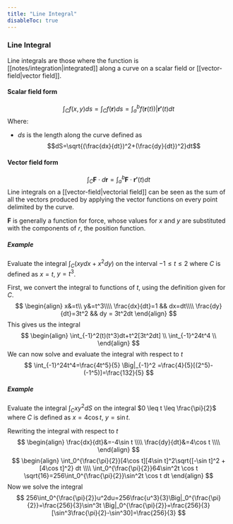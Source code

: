 ```yaml
---
title: "Line Integral"
disableToc: true
---
```


### Line Integral
Line integrals are those where the function is [[notes/integration|integrated]] along a curve on a scalar field or [[vector-field|vector field]].

#### Scalar field form
$$
\int_C f(x,y)ds = \int_C f(\boldsymbol{r})ds=\int_a^b f(\boldsymbol{r}(t))|\boldsymbol{r'}(t)dt
$$
Where:
- $ds$ is the length along the curve defined as $$dS=\sqrt{(\frac{dx}{dt})^2+(\frac{dy}{dt})^2}dt$$

#### Vector field form
$$
\int_C \boldsymbol{F}\cdot d \boldsymbol{r}=\int_a^b \boldsymbol{F}\cdot \boldsymbol{r'}(t)dt
$$
Line integrals on a [[vector-field|vectorial field]] can be seen as the sum of all the vectors produced by applying the vector functions on every point delimited by the curve.

$\boldsymbol{F}$ is generally a function for force, whose values for $x$ and $y$ are substituted with the components of $r$, the position function.


##### Example
Evaluate the integral $\int_C (xydx+x^2dy)$ on the interval $-1 \leq t \leq 2$ where $C$ is defined as $x=t$, $y=t^3$.

First, we convert the integral to functions of $t$, using the definition given for $C$.
$$
\begin{align}
	x&=t\\
	y&=t^3\\\\
	\frac{dx}{dt}=1	&& dx=dt\\\\
	\frac{dy}{dt}=3t^2 && dy = 3t^2dt
\end{align}
$$
This gives us the integral
$$
\begin{align}
	\int_{-1}^2(t)(t^3)dt+t^2[3t^2dt] \\
	\int_{-1}^24t^4 \\
\end{align}
$$
We can now solve and evaluate the integral with respect to $t$
$$
\int_{-1}^24t^4=\frac{4t^5}{5} \Big|_{-1}^2 =\frac{4}{5}[(2^5)-(-1^5)]=\frac{132}{5}
$$

##### Example
Evaluate the integral $\int_Cxy^2dS$ on the integral $0 \leq t \leq \frac{\pi}{2}$ where $C$ is defined as $x=4\cos t$, $y=\sin t$.

Rewriting the integral with respect to $t$
$$
\begin{align}
	\frac{dx}{dt}&=-4\sin t \\\\
	\frac{dy}{dt}&=4\cos t \\\\
\end{align}
$$
$$
\begin{align}
\int_0^{\frac{\pi}{2}}[4\cos t][4\sin t]^2\sqrt{[-\sin t]^2 + [4\cos t]^2} dt \\\\
\int_0^{\frac{\pi}{2}}64\sin^2t \cos t \sqrt{16}=256\int_0^{\frac{\pi}{2}}\sin^2t \cos t dt
\end{align}
$$
Now we solve the integral
$$
256\int_0^{\frac{\pi}{2}}u^2du=256\frac{u^3}{3}\Big|_0^{\frac{\pi}{2}}=\frac{256}{3}\sin^3t \Big|_0^{\frac{\pi}{2}}=\frac{256}{3}[\sin^3\frac{\pi}{2}-\sin^30]=\frac{256}{3}
$$
